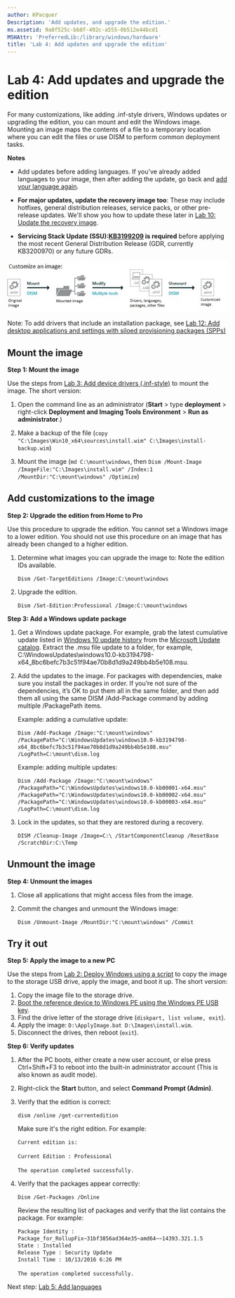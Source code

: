 ```yaml
---
author: KPacquer
Description: 'Add updates, and upgrade the edition.'
ms.assetid: 9a8f525c-bb8f-492c-a555-0b512e44bcd1
MSHAttr: 'PreferredLib:/library/windows/hardware'
title: 'Lab 4: Add updates and upgrade the edition'
---
```


# Lab 4: Add updates and upgrade the edition

For many customizations, like adding .inf-style drivers, Windows updates or upgrading the edition, you can mount and edit the Windows image. Mounting an image maps the contents of a file to a temporary location where you can edit the files or use DISM to perform common deployment tasks.

**Notes** 

* Add updates before adding languages. If you've already added languages to your image, then after adding the update, go back and [add your language again](add-drivers-langs-universal-apps-sxs.md).

-  **For major updates, update the recovery image too**: These may include hotfixes, general distribution releases, service packs, or other pre-release updates. We'll show you how to update these later in [Lab 10: Update the recovery image](update-the-recovery-image.md).

-  **Servicing Stack Update (SSU):[KB3199209](http://www.catalog.update.microsoft.com/Search.aspx?q=KB3199209) is required** before applying the most recent General Distribution Release (GDR, currently KB3200970) or any future GDRs.

![image: copying image files and deployment scripts](images/dep-win8-sxs-createmodelspecificfiles.jpg)

Note: To add drivers that include an installation package, see [Lab 12: Add desktop applications and settings with siloed provisioning packages (SPPs)](add-desktop-apps-wth-spps-sxs.md)

## <span id="Mount_the_image"></span>Mount the image

**Step 1: Mount the image**

Use the steps from [Lab 3: Add device drivers (.inf-style)](add-device-drivers.md) to mount the image. The short version:

1.  Open the command line as an administrator (**Start** > type **deployment** > right-click **Deployment and Imaging Tools Environment** > **Run as administrator**.)

2.  Make a backup of the file (`copy "C:\Images\Win10_x64\sources\install.wim" C:\Images\install-backup.wim`)

3.  Mount the image (`md C:\mount\windows`, then `Dism /Mount-Image /ImageFile:"C:\Images\install.wim" /Index:1 /MountDir:"C:\mount\windows" /Optimize`)

## <span id="Add_customizations_to_the_image"></span>Add customizations to the image
	
**Step 2: Upgrade the edition from Home to Pro**

Use this procedure to upgrade the edition. You cannot set a Windows image to a lower edition. You should not use this procedure on an image that has already been changed to a higher edition.

1.  Determine what images you can upgrade the image to: Note the edition IDs available.

    ``` syntax
    Dism /Get-TargetEditions /Image:C:\mount\windows
    ```

2.  Upgrade the edition.

    ``` syntax
    Dism /Set-Edition:Professional /Image:C:\mount\windows
    ```
	
**Step 3: Add a Windows update package**

1.  Get a Windows update package. For example, grab the latest cumulative update listed in [Windows 10 update history](https://support.microsoft.com/en-us/help/12387/windows-10-update-history) from the [Microsoft Update catalog](http://www.catalog.update.microsoft.com). Extract the .msu file update to a folder, for example, C:\\WindowsUpdates\\windows10.0-kb3194798-x64_8bc6befc7b3c51f94ae70b8d1d9a249bb4b5e108.msu.

2.  Add the updates to the image. For packages with dependencies, make sure you install the packages in order. If you’re not sure of the dependencies, it’s OK to put them all in the same folder, and then add them all using the same DISM /Add-Package command by adding multiple /PackagePath items.

    Example: adding a cumulative update:

    ``` syntax
    Dism /Add-Package /Image:"C:\mount\windows" /PackagePath="C:\WindowsUpdates\windows10.0-kb3194798-x64_8bc6befc7b3c51f94ae70b8d1d9a249bb4b5e108.msu"  /LogPath=C:\mount\dism.log
    ```

    Example: adding multiple updates:

    ``` syntax
    Dism /Add-Package /Image:"C:\mount\windows" /PackagePath="C:\WindowsUpdates\windows10.0-kb00001-x64.msu" /PackagePath="C:\WindowsUpdates\windows10.0-kb00002-x64.msu" /PackagePath="C:\WindowsUpdates\windows10.0-kb00003-x64.msu" /LogPath=C:\mount\dism.log
    ```

3.  Lock in the updates, so that they are restored during a recovery. 

    ``` syntax
    DISM /Cleanup-Image /Image=C:\ /StartComponentCleanup /ResetBase /ScratchDir:C:\Temp
    ```

## <span id="Unmount_the_image"></span>Unmount the image
	
**Step 4: Unmount the images**

1.  Close all applications that might access files from the image.

2.  Commit the changes and unmount the Windows image:

    ``` syntax
    Dism /Unmount-Image /MountDir:"C:\mount\windows" /Commit
    ```

## <span id="Try_it_out"></span>Try it out

**Step 5: Apply the image to a new PC**

Use the steps from [Lab 2: Deploy Windows using a script](deploy-windows-with-a-script-sxs.md) to copy the image to the storage USB drive, apply the image, and boot it up. The short version:

1.  Copy the image file to the storage drive.
2.  [Boot the reference device to Windows PE using the Windows PE USB key](install-windows-pe-sxs.md).
3.  Find the drive letter of the storage drive (`diskpart, list volume, exit`).
4.  Apply the image: `D:\ApplyImage.bat D:\Images\install.wim`.
5.  Disconnect the drives, then reboot (`exit`).

**Step 6: Verify updates**
1.  After the PC boots, either create a new user account, or else press Ctrl+Shift+F3 to reboot into the built-in administrator account (This is also known as audit mode).

2.  Right-click the **Start** button, and select **Command Prompt (Admin)**.

3.  Verify that the edition is correct:

    ``` syntax
    dism /online /get-currentedition
    ```

    Make sure it's the right edition. For example:

    ``` syntax
    Current edition is:

    Current Edition : Professional

    The operation completed successfully.
    ```

4.  Verify that the packages appear correctly:

    ``` syntax
    Dism /Get-Packages /Online
    ```

    Review the resulting list of packages and verify that the list contains the package. For example:

    ``` syntax
    Package Identity : Package_for_RollupFix~31bf3856ad364e35~amd64~~14393.321.1.5
    State : Installed
    Release Type : Security Update
    Install Time : 10/13/2016 6:26 PM

    The operation completed successfully.
    ```

Next step: [Lab 5: Add languages](add-drivers-langs-universal-apps-sxs.md)